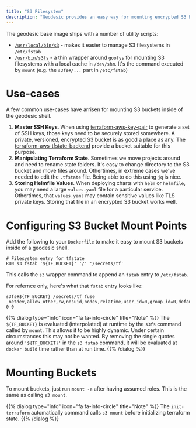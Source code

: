 ```yaml
---
title: "S3 Filesystem"
description: "Geodesic provides an easy way for mounting encrypted S3 buckets to the local container."
---
```


The geodesic base image ships with a number of utility scripts:

- [`/usr/local/bin/s3`](https://github.com/cloudposse/geodesic/blob/master/rootfs/usr/local/bin/s3) - makes it easier to manage S3 filesystems in `/etc/fstab`
- [`/usr/bin/s3fs`](https://github.com/cloudposse/geodesic/blob/master/rootfs/usr/bin/s3fs) - a thin wrapper around `goofys` for mounting S3 filesystems with a local cache in `/dev/shm`. It's the command executed by `mount` (e.g. the `s3fs#/...` part in `/etc/fstab`)

# Use-cases

A few common use-cases have arrisen for mounting S3 buckets inside of the geodesic shell.

1. **Master SSH Keys**. When using [terraform-aws-key-pair](https://github.com/cloudposse/terraform-aws-key-pair) to generate a set of SSH keys, those keys need to be securely stored somewhere. A private, versioned, encrypted S3 bucket is as good a place as any. The [terraform-aws-tfstate-backend](https://github.com/cloudposse/terraform-aws-tfstate-backend) provide a bucket suitable for this purpose.
2. **Manipulating Terraform State**. Sometimes we move projects around and need to rename state folders. It's easy to change directory to the S3 bucket and move files around. Othertimes, in extreme cases we've needed to edit the `.tfstate` file. Being able to do this using `jq` is nice.
3. **Storing Helmfile Values**. When deploying charts with `helm` or `helmfile`, you may need a large `values.yaml` file for a particular service. Othertimes, that `values.yaml` may contain sensitive values like TLS private keys. Storing that file in an encrypted S3 bucket works well.

# Configuring S3 Bucket Mount Points

Add the following to your `Dockerfile` to make it easy to mount S3 buckets inside of a geodesic shell.

```
# Filesystem entry for tfstate
RUN s3 fstab '${TF_BUCKET}' '/' '/secrets/tf'
```

This calls the `s3` wrapper command to append an `fstab` entry to `/etc/fstab`.

For refernce only, here's what that `fstab` entry looks like:

```
s3fs#${TF_BUCKET} /secrets/tf fuse _netdev,allow_other,rw,nosuid,nodev,relatime,user_id=0,group_id=0,default_permissions 0 0
```

{{% dialog type="info" icon="fa fa-info-circle" title="Note" %}}
The `${TF_BUCKET}` is evaluated (interpolated) at runtime by the `s3fs` command called by `mount`. This allows it to be highly dynamic. Under certain circumstances this may not be wanted. By removing the single quotes around `'${TF_BUCKET}'` in the `s3 fstab` command, it will be evaluated at `docker build` time rather than at run time.
{{% /dialog %}}

# Mounting Buckets

To mount buckets, just run `mount -a` after having assumed roles. This is the same as calling `s3 mount`.

{{% dialog type="info" icon="fa fa-info-circle" title="Note" %}}
The `init-terraform` automatically command calls `s3 mount` before initializing terraform state.
{{% /dialog %}}
